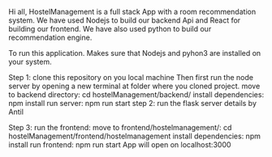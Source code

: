 Hi all,
HostelManagement is a full stack App with a room recommendation system.
We have used Nodejs to build our backend Api and React for building our frontend. We have also used python to build our recommendation engine.

To run this application.
Makes sure that Nodejs and pyhon3 are installed on your system.

Step 1: clone this repository on you local machine
        Then first run the node server by opening a new terminal at folder where you cloned project.
        move to backend directory: cd hostelManagement/backend/
        install dependencies: npm install
        run server: npm run start
step 2: run the flask server
details by Antil


Step 3: run the frontend:
        move to frontend/hostelmanagement/: cd hostelManagement/frontend/hostelmanagement
        install dependencies: npm install
        run frontend: npm run start
App will open on localhost:3000